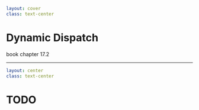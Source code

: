 ```yaml
layout: cover
class: text-center
```

# Dynamic Dispatch

book chapter 17.2

<Nr />

---

```yaml
layout: center
class: text-center
```

# TODO

<Nr />
